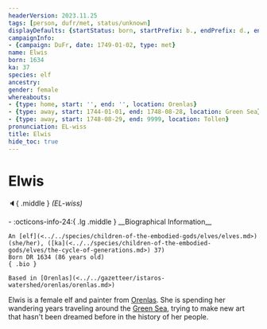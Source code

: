```yaml
---
headerVersion: 2023.11.25
tags: [person, dufr/met, status/unknown]
displayDefaults: {startStatus: born, startPrefix: b., endPrefix: d., endStatus: died}
campaignInfo:
- {campaign: DuFr, date: 1749-01-02, type: met}
name: Elwis
born: 1634
ka: 37
species: elf
ancestry:
gender: female
whereabouts:
- {type: home, start: '', end: '', location: Orenlas}
- {type: away, start: 1744-01-01, end: 1748-08-28, location: Green Sea}
- {type: away, start: 1748-08-29, end: 9999, location: Tollen}
pronunciation: EL-wiss
title: Elwis
hide_toc: true
---
```

# Elwis
:speaker:{ .middle } *(EL-wiss)*  
<div class="grid cards ext-narrow-margin ext-one-column" markdown>
- :octicons-info-24:{ .lg .middle } __Biographical Information__

    An [elf](<../../species/children-of-the-embodied-gods/elves/elves.md>) (she/her), ([ka](<../../species/children-of-the-embodied-gods/elves/the-cycle-of-generations.md>) 37)  
    Born DR 1634 (86 years old)  
    { .bio }

    Based in [Orenlas](<../../gazetteer/istaros-watershed/orenlas/orenlas.md>)
</div>



Elwis is a female elf and painter from [Orenlas](<../../gazetteer/istaros-watershed/orenlas/orenlas.md>). She is spending her wandering years traveling around the [Green Sea](<../../gazetteer/green-sea.md>), trying to make new art that hasn't been dreamed before in the history of her people. 


